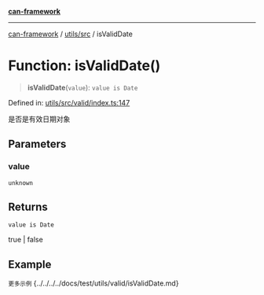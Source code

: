 [**can-framework**](../../../README.md)

***

[can-framework](../../../modules.md) / [utils/src](../README.md) / isValidDate

# Function: isValidDate()

> **isValidDate**(`value`): `value is Date`

Defined in: [utils/src/valid/index.ts:147](https://github.com/acanowl/acanowl-framework/blob/803929d309daee638a276dd80756bc2cc91479c5/packages/utils/src/valid/index.ts#L147)

是否是有效日期对象

## Parameters

### value

`unknown`

## Returns

`value is Date`

true | false

## Example

```更多示例```
{../../../../docs/test/utils/valid/isValidDate.md}
